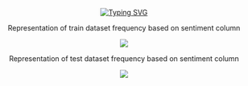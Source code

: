 <p dir='auto' align='center'><a href="https://git.io/typing-svg"><img src="https://readme-typing-svg.demolab.com?font=Fira+Code&duration=2500&pause=1000&color=F7F7E3&center=true&vCenter=true&width=435&lines=***+Sentiment+Analysis+***;!!+Using+Bag+Of+Words+technique+!!" alt="Typing SVG" /></a></p>

<div dir='auto' align='center'> 
  <p> Representation of train dataset frequency based on sentiment column</p>
  <img src="![train](https://user-images.githubusercontent.com/66842328/214337144-d8a41661-1f53-4ba2-94f0-08cb0961d5f4.PNG)">

 <div>
  <div dir='auto' align='center'> 
  <p> Representation of test dataset frequency based on sentiment column</p>
  <img src="![test](https://user-images.githubusercontent.com/66842328/214337175-d36239a8-9f6a-4851-bf73-09d1f094f47c.PNG)"> 
 <div>
